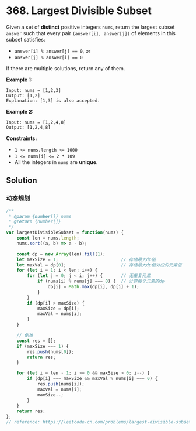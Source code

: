 # 368. Largest Divisible Subset

Given a set of **distinct** positive integers `nums`, return the largest subset `answer` such that every pair `(answer[i], answer[j])` of elements in this subset satisfies:

- `answer[i] % answer[j] == 0`, or
- `answer[j] % answer[i] == 0`

If there are multiple solutions, return any of them.

 

**Example 1:**

```
Input: nums = [1,2,3]
Output: [1,2]
Explanation: [1,3] is also accepted.
```

**Example 2:**

```
Input: nums = [1,2,4,8]
Output: [1,2,4,8]
```

 

**Constraints:**

- `1 <= nums.length <= 1000`
- `1 <= nums[i] <= 2 * 109`
- All the integers in `nums` are **unique**.

## Solution

###  动态规划

```js
/**
 * @param {number[]} nums
 * @return {number[]}
 */
var largestDivisibleSubset = function(nums) {
    const len = nums.length;
    nums.sort((a, b) => a - b);

    const dp = new Array(len).fill(1);
    let maxSize = 1;						// 存储最大dp值
    let maxVal = dp[0];						// 存储最大dp值对应的元素值
    for (let i = 1; i < len; i++) {
        for (let j = 0; j < i; j++) {		// 无重复元素
            if (nums[i] % nums[j] === 0) {  // 计算每个元素的dp
                dp[i] = Math.max(dp[i], dp[j] + 1);
            }
        }
        if (dp[i] > maxSize) {
            maxSize = dp[i];
            maxVal = nums[i];
        }
    }

    // 倒推
    const res = [];
    if (maxSize === 1) {
        res.push(nums[0]);
        return res;
    }

    for (let i = len - 1; i >= 0 && maxSize > 0; i--) {
        if (dp[i] === maxSize && maxVal % nums[i] === 0) {
            res.push(nums[i]);
            maxVal = nums[i];
            maxSize--;
        }
    }
    return res;
};
// reference: https://leetcode-cn.com/problems/largest-divisible-subset/solution/zui-da-zheng-chu-zi-ji-by-leetcode-solut-t4pz/
```

